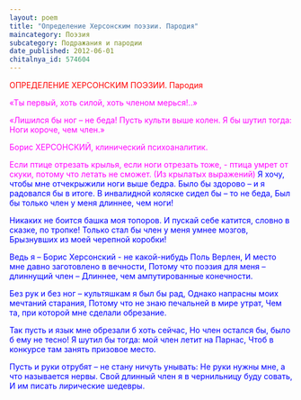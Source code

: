 ```yaml
---
layout: poem
title: "Определение Херсонским поэзии. Пародия"
maincategory: Поэзия
subcategory: Подражания и пародии
date_published: 2012-06-01
chitalnya_id: 574604
---
```





<FONT COLOR="#ff0000">ОПРЕДЕЛЕНИЕ ХЕРСОНСКИМ ПОЭЗИИ. Пародия</FONT>

<FONT COLOR="#ff00ff">«Ты первый, хоть силой, хоть членом мерься!..»

«Лишился бы ног – не беда!
Пусть культи выше колен.
Я бы шутил тогда:
Ноги короче, чем член.»

Борис ХЕРСОНСКИЙ, клинический психоаналитик.

Если птице отрезать крылья, 
если ноги отрезать тоже, - 
птица умрет от скуки, 
потому что летать не сможет. 
(Из крылатых выражений)
</FONT>
<FONT COLOR="#0000ff">Я хочу, чтобы мне отчекрыжили ноги выше бедра.
Было бы здорово – и я радовался бы в итоге.
В инвалидной коляске сидел бы –  то не беда,
Был бы только член у меня длиннее, чем ноги!

Никаких не боится башка моя топоров.
И пускай себе катится, словно в  сказке, по тропке!
Только стал бы член у меня умнее мозгов,
Брызнувших из моей черепной коробки!

Ведь я – Борис Херсонский - не какой-нибудь Поль Верлен,
И место мне давно заготовлено в вечности,
Потому что поэзия для меня –  длиннущий член – 
Длиннее, чем ампутированные конечности.

Без рук и без ног – культяшкам я был бы рад,
Однако напрасны  моих мечтаний старания,
Потому что не знаю печальней в мире утрат,
Чем та, при которой мне сделали обрезание.

Так пусть и язык мне обрезали б хоть сейчас,
Но член остался бы, было б ему не тесно!
Я шутил бы тогда: мой член летит на Парнас,
Чтоб в конкурсе там занять призовое место.

Пусть и руки отрубят – не стану ничуть унывать:
Не руки нужны мне, а что называется нервы.
Свой длинный член я в чернильницу буду совать,
И им писать лирические шедевры.</FONT>

 





